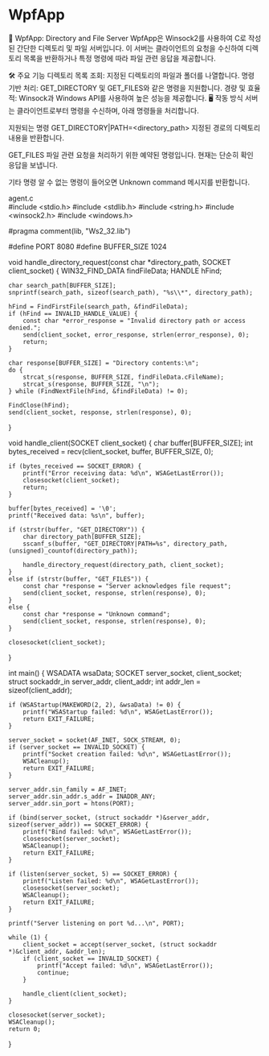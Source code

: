 # WpfApp

📁 WpfApp: Directory and File Server
WpfApp은 Winsock2를 사용하여 C로 작성된 간단한 디렉토리 및 파일 서버입니다. 이 서버는 클라이언트의 요청을 수신하여 디렉토리 목록을 반환하거나 특정 명령에 따라 파일 관련 응답을 제공합니다.

🛠️ 주요 기능
디렉토리 목록 조회: 지정된 디렉토리의 파일과 폴더를 나열합니다.
명령 기반 처리: GET_DIRECTORY 및 GET_FILES와 같은 명령을 지원합니다.
경량 및 효율적: Winsock과 Windows API를 사용하여 높은 성능을 제공합니다.
🖥️ 작동 방식
서버는 클라이언트로부터 명령을 수신하며, 아래 명령들을 처리합니다.

지원되는 명령
GET_DIRECTORY|PATH=<directory_path>
지정된 경로의 디렉토리 내용을 반환합니다.

GET_FILES
파일 관련 요청을 처리하기 위한 예약된 명령입니다. 현재는 단순히 확인 응답을 보냅니다.

기타 명령
알 수 없는 명령이 들어오면 Unknown command 메시지를 반환합니다.


agent.c   
#include <stdio.h>
#include <stdlib.h>
#include <string.h>
#include <winsock2.h>
#include <windows.h> 

#pragma comment(lib, "Ws2_32.lib")

#define PORT 8080
#define BUFFER_SIZE 1024

void handle_directory_request(const char *directory_path, SOCKET client_socket) {
	WIN32_FIND_DATA findFileData;
	HANDLE hFind;

	char search_path[BUFFER_SIZE];
	snprintf(search_path, sizeof(search_path), "%s\\*", directory_path);

	hFind = FindFirstFile(search_path, &findFileData);
	if (hFind == INVALID_HANDLE_VALUE) {
		const char *error_response = "Invalid directory path or access denied.";
		send(client_socket, error_response, strlen(error_response), 0);
		return;
	}

	char response[BUFFER_SIZE] = "Directory contents:\n";
	do {
		strcat_s(response, BUFFER_SIZE, findFileData.cFileName);
		strcat_s(response, BUFFER_SIZE, "\n");
	} while (FindNextFile(hFind, &findFileData) != 0);

	FindClose(hFind);
	send(client_socket, response, strlen(response), 0);
}

void handle_client(SOCKET client_socket) {
	char buffer[BUFFER_SIZE];
	int bytes_received = recv(client_socket, buffer, BUFFER_SIZE, 0);

	if (bytes_received == SOCKET_ERROR) {
		printf("Error receiving data: %d\n", WSAGetLastError());
		closesocket(client_socket);
		return;
	}

	buffer[bytes_received] = '\0';
	printf("Received data: %s\n", buffer);

	if (strstr(buffer, "GET_DIRECTORY")) {
		char directory_path[BUFFER_SIZE];
		sscanf_s(buffer, "GET_DIRECTORY|PATH=%s", directory_path, (unsigned)_countof(directory_path));

		handle_directory_request(directory_path, client_socket);
	}
	else if (strstr(buffer, "GET_FILES")) {
		const char *response = "Server acknowledges file request";
		send(client_socket, response, strlen(response), 0);
	}
	else {
		const char *response = "Unknown command";
		send(client_socket, response, strlen(response), 0);
	}

	closesocket(client_socket);
}

int main() {
	WSADATA wsaData;
	SOCKET server_socket, client_socket;
	struct sockaddr_in server_addr, client_addr;
	int addr_len = sizeof(client_addr);

	if (WSAStartup(MAKEWORD(2, 2), &wsaData) != 0) {
		printf("WSAStartup failed: %d\n", WSAGetLastError());
		return EXIT_FAILURE;
	}

	server_socket = socket(AF_INET, SOCK_STREAM, 0);
	if (server_socket == INVALID_SOCKET) {
		printf("Socket creation failed: %d\n", WSAGetLastError());
		WSACleanup();
		return EXIT_FAILURE;
	}

	server_addr.sin_family = AF_INET;
	server_addr.sin_addr.s_addr = INADDR_ANY;
	server_addr.sin_port = htons(PORT);

	if (bind(server_socket, (struct sockaddr *)&server_addr, sizeof(server_addr)) == SOCKET_ERROR) {
		printf("Bind failed: %d\n", WSAGetLastError());
		closesocket(server_socket);
		WSACleanup();
		return EXIT_FAILURE;
	}

	if (listen(server_socket, 5) == SOCKET_ERROR) {
		printf("Listen failed: %d\n", WSAGetLastError());
		closesocket(server_socket);
		WSACleanup();
		return EXIT_FAILURE;
	}

	printf("Server listening on port %d...\n", PORT);

	while (1) {
		client_socket = accept(server_socket, (struct sockaddr *)&client_addr, &addr_len);
		if (client_socket == INVALID_SOCKET) {
			printf("Accept failed: %d\n", WSAGetLastError());
			continue;
		}

		handle_client(client_socket);
	}

	closesocket(server_socket);
	WSACleanup();
	return 0;
}
